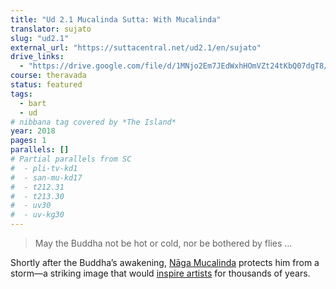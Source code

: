 ```yaml
---
title: "Ud 2.1 Mucalinda Sutta: With Mucalinda"
translator: sujato
slug: "ud2.1"
external_url: "https://suttacentral.net/ud2.1/en/sujato"
drive_links:
  - "https://drive.google.com/file/d/1MNjo2Em7JEdWxhHOmVZt24tKbQ07dgT8/view?usp=drivesdk"
course: theravada
status: featured
tags:
  - bart
  - ud
# nibbana tag covered by *The Island*
year: 2018
pages: 1
parallels: []
# Partial parallels from SC
#  - pli-tv-kd1
#  - san-mu-kd17
#  - t212.31
#  - t213.30
#  - uv30
#  - uv-kg30
---
```


> May the Buddha not be hot or cold, nor be bothered by flies ...

Shortly after the Buddha’s awakening, [Nāga Mucalinda](https://en.wikipedia.org/wiki/Mucalinda) protects him from a storm—a striking image that would [inspire artists](https://www.metmuseum.org/art/collection/search/77730) for thousands of years.
